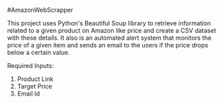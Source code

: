 #AmazonWebScrapper

This project uses Python's Beautiful Soup library to retrieve information related to a given product on Amazon like price and create a CSV dataset with these details. It also is an automated alert system that monitors the price of a given item and sends an email to the users if the price drops below a certain value.

Required Inputs:
1. Product Link
2. Target Price
3. Email Id
